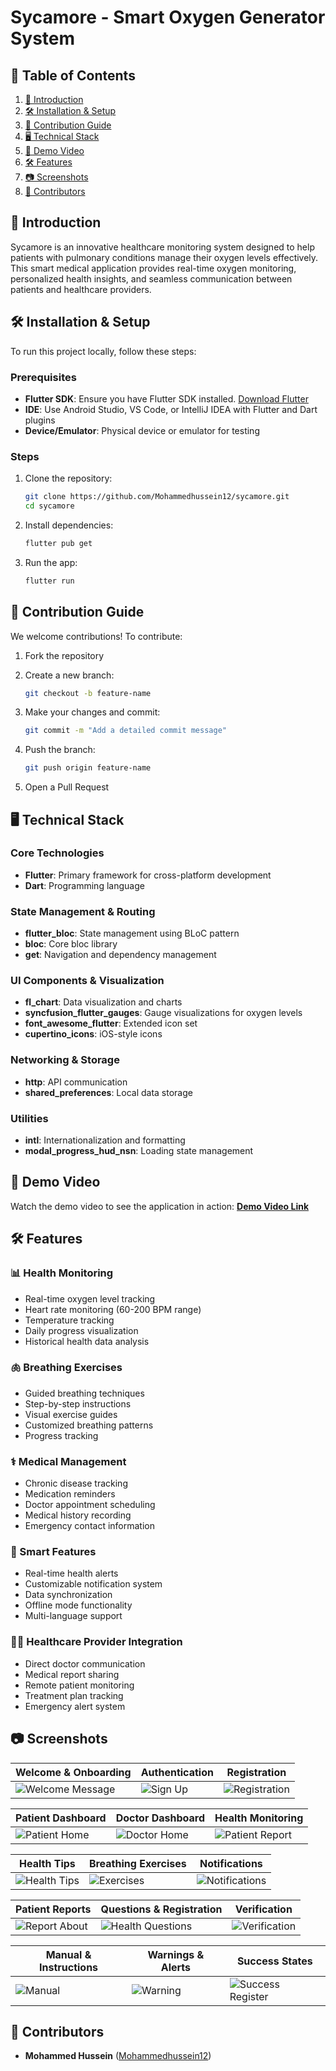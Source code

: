 # Sycamore - Smart Oxygen Generator System

## 📑 Table of Contents
1. [🚀 Introduction](#-introduction)
2. [🛠 Installation & Setup](#-installation--setup)
3. [🤝 Contribution Guide](#-contribution-guide)
4. [🖥️ Technical Stack](#️-technical-stack)
5. [🎥 Demo Video](#-demo-video)
6. [🛠 Features](#-features)
7. [📷 Screenshots](#-screenshots)
8. [👥 Contributors](#-contributors)

## 🚀 Introduction
Sycamore is an innovative healthcare monitoring system designed to help patients with pulmonary conditions manage their oxygen levels effectively. This smart medical application provides real-time oxygen monitoring, personalized health insights, and seamless communication between patients and healthcare providers.

## 🛠 Installation & Setup
To run this project locally, follow these steps:

### Prerequisites
- **Flutter SDK**: Ensure you have Flutter SDK installed. [Download Flutter](https://flutter.dev/docs/get-started/install)
- **IDE**: Use Android Studio, VS Code, or IntelliJ IDEA with Flutter and Dart plugins
- **Device/Emulator**: Physical device or emulator for testing

### Steps
1. Clone the repository:
   ```bash
   git clone https://github.com/Mohammedhussein12/sycamore.git
   cd sycamore
   ```

2. Install dependencies:
   ```bash
   flutter pub get
   ```

3. Run the app:
   ```bash
   flutter run
   ```

## 🤝 Contribution Guide
We welcome contributions! To contribute:

1. Fork the repository

2. Create a new branch:
   ```bash
   git checkout -b feature-name
   ```

3. Make your changes and commit:
   ```bash
   git commit -m "Add a detailed commit message"
   ```

4. Push the branch:
   ```bash
   git push origin feature-name
   ```

5. Open a Pull Request

## 🖥️ Technical Stack

### **Core Technologies**
- **Flutter**: Primary framework for cross-platform development
- **Dart**: Programming language

### **State Management & Routing**
- **flutter_bloc**: State management using BLoC pattern
- **bloc**: Core bloc library
- **get**: Navigation and dependency management

### **UI Components & Visualization**
- **fl_chart**: Data visualization and charts
- **syncfusion_flutter_gauges**: Gauge visualizations for oxygen levels
- **font_awesome_flutter**: Extended icon set
- **cupertino_icons**: iOS-style icons

### **Networking & Storage**
- **http**: API communication
- **shared_preferences**: Local data storage

### **Utilities**
- **intl**: Internationalization and formatting
- **modal_progress_hud_nsn**: Loading state management

## 🎥 Demo Video
Watch the demo video to see the application in action:
**[Demo Video Link](https://drive.google.com/file/d/1PS2Yps1p7uLLaoKjFxH3BCxpX7HwYgqW/view?usp=drive_link)**

## 🛠 Features

### 📊 Health Monitoring
- Real-time oxygen level tracking
- Heart rate monitoring (60-200 BPM range)
- Temperature tracking
- Daily progress visualization
- Historical health data analysis

### 🫁 Breathing Exercises
- Guided breathing techniques
- Step-by-step instructions
- Visual exercise guides
- Customized breathing patterns
- Progress tracking

### ⚕️ Medical Management
- Chronic disease tracking
- Medication reminders
- Doctor appointment scheduling
- Medical history recording
- Emergency contact information

### 📱 Smart Features
- Real-time health alerts
- Customizable notification system
- Data synchronization
- Offline mode functionality
- Multi-language support

### 👨‍⚕️ Healthcare Provider Integration
- Direct doctor communication
- Medical report sharing
- Remote patient monitoring
- Treatment plan tracking
- Emergency alert system

## 📷 Screenshots

| Welcome & Onboarding                                       | Authentication | Registration |
|------------------------------------------------------------|----------------|--------------|
| ![Welcome Message](assets/screenshots/welcome_message.png) | ![Sign Up](assets/screenshots/sign_up.png) | ![Registration](assets/screenshots/register-4.png) |

| Patient Dashboard | Doctor Dashboard | Health Monitoring |
|------------------|------------------|-------------------|
| ![Patient Home](assets/screenshots/home_page_for_patient.png) | ![Doctor Home](assets/screenshots/doctor_home_page_screen.png) | ![Patient Report](assets/screenshots/patient_report_3_graph.png) |

| Health Tips | Breathing Exercises | Notifications |
|-------------|-------------------|---------------|
| ![Health Tips](assets/screenshots/tips_for_your_healh_1.png) | ![Exercises](assets/screenshots/exercises.png) | ![Notifications](assets/screenshots/notifications.png) |

| Patient Reports | Questions & Registration | Verification |
|----------------|-------------------------|--------------|
| ![Report About](assets/screenshots/patient_report_1_about.png) | ![Health Questions](assets/screenshots/question_16.png) | ![Verification](assets/screenshots/verification.png) |

| Manual & Instructions | Warnings & Alerts | Success States |
|---------------------|-------------------|----------------|
| ![Manual](assets/screenshots/manual.png) | ![Warning](assets/screenshots/warning.png) | ![Success Register](assets/screenshots/success_register.png) |


## 👥 Contributors
- **Mohammed Hussein** ([Mohammedhussein12](https://github.com/Mohammedhussein12))
